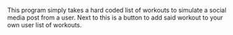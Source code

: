 This program simply takes a hard coded list of workouts to simulate a social media post from a user. Next to this is a button to add said workout to your own user list of workouts.

